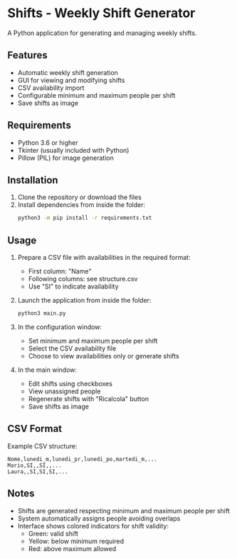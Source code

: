 # Shifts - Weekly Shift Generator

A Python application for generating and managing weekly shifts.

## Features

- Automatic weekly shift generation
- GUI for viewing and modifying shifts
- CSV availability import
- Configurable minimum and maximum people per shift
- Save shifts as image

## Requirements

- Python 3.6 or higher
- Tkinter (usually included with Python)
- Pillow (PIL) for image generation

## Installation

1. Clone the repository or download the files
2. Install dependencies from inside the folder:
   ```bash
   python3 -m pip install -r requirements.txt
   ```

## Usage

1. Prepare a CSV file with availabilities in the required format:

   - First column: "Name"
   - Following columns: see structure.csv
   - Use "SI" to indicate availability
2. Launch the application from inside the folder:

   ```bash
   python3 main.py
   ```
3. In the configuration window:

   - Set minimum and maximum people per shift
   - Select the CSV availability file
   - Choose to view availabilities only or generate shifts
4. In the main window:

   - Edit shifts using checkboxes
   - View unassigned people
   - Regenerate shifts with "Ricalcola" button
   - Save shifts as image

## CSV Format

Example CSV structure:

```csv
Nome,lunedi_m,lunedi_pr,lunedi_po,martedi_m,...
Mario,SI,,SI,,...
Laura,,SI,SI,SI,...
```

## Notes

- Shifts are generated respecting minimum and maximum people per shift
- System automatically assigns people avoiding overlaps
- Interface shows colored indicators for shift validity:
  - Green: valid shift
  - Yellow: below minimum required
  - Red: above maximum allowed
